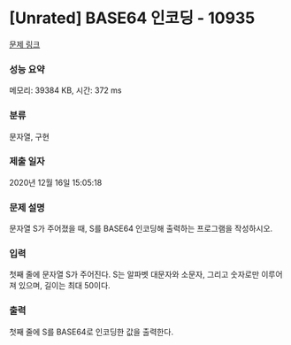 # [Unrated] BASE64 인코딩 - 10935 

[문제 링크](https://www.acmicpc.net/problem/10935) 

### 성능 요약

메모리: 39384 KB, 시간: 372 ms

### 분류

문자열, 구현

### 제출 일자

2020년 12월 16일 15:05:18

### 문제 설명

<p>문자열 S가 주어졌을 때, S를 BASE64 인코딩해 출력하는 프로그램을 작성하시오.</p>

### 입력 

 <p>첫째 줄에 문자열 S가 주어진다. S는 알파벳 대문자와 소문자, 그리고 숫자로만 이루어져 있으며, 길이는 최대 50이다.</p>

### 출력 

 <p>첫째 줄에 S를 BASE64로 인코딩한 값을 출력한다.</p>

